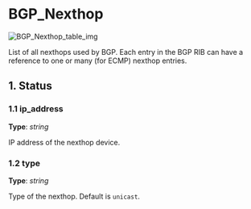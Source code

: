 # BGP_Nexthop

![BGP_Nexthop_table_img](http://www.plantuml.com/plantuml/img/0Gq1ylv0StHXSdHrRMmAS65ZQs5dPI0YKczlT21KOM9iPNCY87iAOsnXStCWGaTGNr9lTNHb2dqAT6zdPNHePN8WUmfZR65pSo12Hr1VJcLuT6XlS0fz2a97K5zEPNXqQ6zm83mjP2qWGaTGNr9lTNHb2cXfP6KWOsboOsnb2cXfP6KWRMLjOcLoSmfpQsbkS65oOMqWRMzkRsDeSczjPI1qSdLb2cnbPsLkP21oQMTeT0fZRsvqQMvrRtCWR6bkPI0j83nYFdDqSczkPpmlOZuWScLcPN9bRcDb2cHlT7HbP21iQMvb82qWF6a-TsLXQpmlQJuWScLcPN9bRcDb2cLkP6nbPsLkP0f0PMvaTMri)

List of all nexthops used by BGP. Each entry in the BGP RIB can have a reference
to one or many (for ECMP) nexthop entries.

## 1. Status

### 1.1 ip_address

**Type**: _string_

IP address of the nexthop device.

### 1.2 type

**Type**: _string_

Type of the nexthop. Default is `unicast`.

